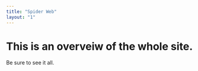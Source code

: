 ```yaml
---
title: "Spider Web"
layout: "1"
---
```

# This is an overveiw of the whole site.
Be sure to see it all.